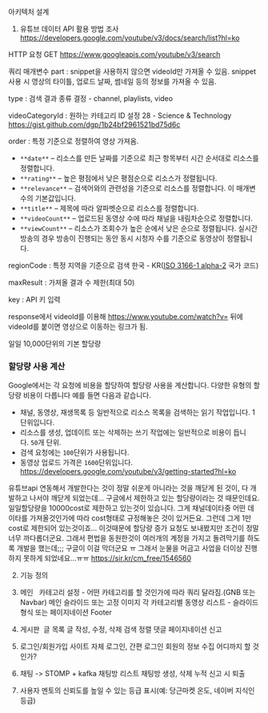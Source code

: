 아키텍처 설계





1. 유튜브 데이터 API 활용 방법 조사
https://developers.google.com/youtube/v3/docs/search/list?hl=ko

HTTP 요청
GET https://www.googleapis.com/youtube/v3/search

쿼리 매개변수
part : snippet을 사용하지 않으면 videoId만 가져올 수 있음.
snippet 사용 시 영상의 타이틀, 업로드 날짜, 썸네일 등의 정보를 가져올 수 있음.

type : 검색 결과 종류 결정 - channel, playlists, video

videoCategoryId : 원하는 카테고리 ID 설정
28 - Science & Technology
https://gist.github.com/dgp/1b24bf2961521bd75d6c

order : 특정 기준으로 정렬하여 영상 가져옴.
- `**date**` – 리소스를 만든 날짜를 기준으로 최근 항목부터 시간 순서대로 리소스를 정렬합니다.
- `**rating**` – 높은 평점에서 낮은 평점순으로 리소스가 정렬됩니다.
- `**relevance**` – 검색어와의 관련성을 기준으로 리소스를 정렬합니다. 이 매개변수의 기본값입니다.
- `**title**` – 제목에 따라 알파벳순으로 리소스를 정렬합니다.
- `**videoCount**` – 업로드된 동영상 수에 따라 채널을 내림차순으로 정렬합니다.
- `**viewCount**` – 리소스가 조회수가 높은 순에서 낮은 순으로 정렬됩니다. 실시간 방송의 경우 방송이 진행되는 동안 동시 시청자 수를 기준으로 동영상이 정렬됩니다.

regionCode : 특정 지역을 기준으로 검색
한국 - KR([ISO 3166-1 alpha-2](http://www.iso.org/iso/country_codes/iso_3166_code_lists/country_names_and_code_elements.htm) 국가 코드)

maxResult : 가져올 결과 수 제한(최대 50)

key : API 키 입력

response에서 videoId를 이용해 https://www.youtube.com/watch?v= 뒤에 videoId를 붙이면 영상으로 이동하는 링크가 됨.

일일 10,000단위의 기본 할당량

### 할당량 사용 계산

Google에서는 각 요청에 비용을 할당하여 할당량 사용을 계산합니다. 다양한 유형의 할당량 비용이 다릅니다 예를 들면 다음과 같습니다.

- 채널, 동영상, 재생목록 등 일반적으로 리소스 목록을 검색하는 읽기 작업입니다. 1단위입니다.
- 리소스를 생성, 업데이트 또는 삭제하는 쓰기 작업에는 일반적으로 비용이 듭니다. `50`개 단위.
- 검색 요청에는 `100`단위가 사용됩니다.
- 동영상 업로드 가격은 `1600`단위입니다.
https://developers.google.com/youtube/v3/getting-started?hl=ko


유튜브api 연동해서 개발한다는 것이 정말 쉬운게 아니라는 것을 깨닫게 된 것이, 다 개발하고 나서야 깨닫게 되었는데... 구글에서 제한하고 있는 할당량이라는 것 때문인데요. 일일할당량을 10000cost로 제한하고 있는것이 있습니다. 그게 채널데이타중 어떤 데이타를 가져올것인가에 따라 cost형태로 규정해놓은 것이 있거든요. 그런데 그게 1만cost로 제한되어 있는것이죠... 이것때문에 할당량 증가 요청도 보내봤지만 조건이 정말 너무 까다롭더군요. 그래서 편법을 동원한것이 여러개의 계정을 가지고 돌려막기를 하도록 개발을 했는데;;; 구글이 이걸 막더군요 ㅠ 그래서 눈물을 머금고 사업을 더이상 진행하지 못하게 되었네요...ㅠㅠ
https://sir.kr/cm_free/1546560

2. 기능 정의
1. 메인  
    카테고리 설정 - 어떤 카테고리를 할 것인가에 따라 쿼리 달라짐.(GNB 또는 Navbar)
	메인 슬라이드 또는 고정 이미지
	각 카테고리별 동영상 리스트 - 슬라이드 형식 또는 페이지네이션
	Footer
	
2. 게시판 
	글 목록
	글 작성, 수정, 삭제
	검색
	정렬
	댓글
    페이지네이션
    신고
    
3. 로그인/회원가입
	사이트 자체 로그인, 간편 로그인
	회원의 정보 수집 어디까지 할 것인가?

4. 채팅 -> STOMP + kafka
	채팅방 리스트
	채팅방 생성, 삭제
	누적 신고 시 퇴출

5. 사용자
	멘토의 신뢰도를 높일 수 있는 등급 표시(예: 당근마켓 온도, 네이버 지식인 등급)
	
